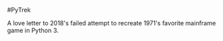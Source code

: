#PyTrek

A love letter to 2018's failed attempt to recreate 1971's favorite mainframe game in Python 3.
